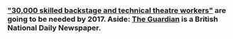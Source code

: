 ### ["30,000 skilled backstage and technical theatre workers"](http://www.theguardian.com/careers/theatre-careers) are going to be needed by 2017. Aside: [The Guardian](https://en.wikipedia.org/wiki/The_Guardian) is a British National Daily Newspaper.

###
